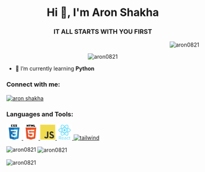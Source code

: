 <!-- [![MasterHead](https://1.bp.blogspot.com/-7A4WynwLsMw/XbBpCXG8fHI/AAAAAAAAMt4/uOa1bpLskYgrwGbllhSu2SDj_Mig8SXJQCLcBGAsYHQ/s1600/2000_600px.gif)](https://rishavchanda.io) -->

<h1 align="center">Hi 👋, I'm Aron Shakha</h1>
<h3 align="center">IT ALL STARTS WITH YOU FIRST</h3>

<p align="right"> <img src="https://komarev.com/ghpvc/?username=aron0821&label=Profile%20views&color=0e75b6&style=flat" alt="aron0821" /> </p>

<p align="center" width="400> <a href="https://github.com/ryo-ma/github-profile-trophy"><img src="https://github-profile-trophy.vercel.app/?username=aron0821&theme=transparent" alt="aron0821" /></a> </p>

- 🌱 I’m currently learning **Python**

<h3 align="left">Connect with me:</h3>
<p align="left">
<a href="https://www.linkedin.com/in/aron-shakha-489051261/" target="blank"><img align="center" src="https://raw.githubusercontent.com/rahuldkjain/github-profile-readme-generator/master/src/images/icons/Social/linked-in-alt.svg" alt="aron shakha" height="30" width="40" /></a>
</p>

<h3 align="left">Languages and Tools:</h3>
<p align="left"> <a href="https://www.w3schools.com/css/" target="_blank" rel="noreferrer"> <img src="https://raw.githubusercontent.com/devicons/devicon/master/icons/css3/css3-original-wordmark.svg" alt="css3" width="40" height="40"/> </a> <a href="https://www.w3.org/html/" target="_blank" rel="noreferrer"> <img src="https://raw.githubusercontent.com/devicons/devicon/master/icons/html5/html5-original-wordmark.svg" alt="html5" width="40" height="40"/> </a> <a href="https://developer.mozilla.org/en-US/docs/Web/JavaScript" target="_blank" rel="noreferrer"> <img src="https://raw.githubusercontent.com/devicons/devicon/master/icons/javascript/javascript-original.svg" alt="javascript" width="40" height="40"/> </a> <a href="https://reactjs.org/" target="_blank" rel="noreferrer"> <img src="https://raw.githubusercontent.com/devicons/devicon/master/icons/react/react-original-wordmark.svg" alt="react" width="40" height="40"/> </a> <a href="https://tailwindcss.com/" target="_blank" rel="noreferrer"> <img src="https://www.vectorlogo.zone/logos/tailwindcss/tailwindcss-icon.svg" alt="tailwind" width="40" height="40"/> </a> </p>

<p><img align="left" src="https://github-readme-stats.vercel.app/api/top-langs?username=aron0821&show_icons=true&locale=en&layout=compact&theme=transparent" alt="aron0821" /></p>

<p>&nbsp;<img align="center" src="https://github-readme-stats.vercel.app/api?username=aron0821&show_icons=true&locale=en&theme=transparent" alt="aron0821" /></p>

<p><img align="center" src="https://github-readme-streak-stats.herokuapp.com/?user=aron0821&theme=transparent" alt="aron0821" /></p>


